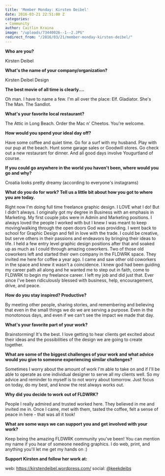 ```yaml
---
title: 'Member Monday: Kirsten Deibel'
date: 2016-03-21 22:51:00 Z
categories:
- Community
author: Caitlin Kraina
image: "/uploads/73440026--1--2.JPG"
redirect_from: "/2016/03/21/member-monday-kirsten-deibel/"
---
```


**Who are you?**

Kirsten Deibel

**What's the name of your company/organization?**

Kirsten Deibel Design

<!-- more --> 

**The best movie of all time is clearly....**

Oh man. I have to name a few. I'm all over the place: Elf. Gladiator. She's The Man. The Sandlot.

**What's your favorite local restaurant?**

The Attic in Long Beach. Order the Mac n' Cheetos. You're welcome.

**How would you spend your ideal day off?**

Have some coffee and quiet time. Go for a surf with my husband. Play with our pup at the beach. Hunt some garage sales or Goodwill stores. Go check out a new restaurant for dinner. And all good days involve Yougurtland of course.

**If you could go anywhere in the world you haven't been, where would you go and why?**

Croatia looks pretty dreamy (according to everyone's instagrams)

**What do you do for work? Tell us a little bit about how you got to where you are today.**

Right now I'm doing full time freelance graphic design. I LOVE what I do! But I didn't always. I originally got my degree in Business with an emphasis in Marketing. My first couple jobs were in Admin and Marketing positions. I always loved the people I worked with but I knew I was meant to keep moving/walking through the open doors God was providing. I went back to school for Graphic Design and fell in love with the trade. I could be creative, but serve others in their passions and endeavors by bringing their ideas to life. I held a few entry level graphic design positions after that and soaked up as much as I could through amazing coworkers. Two of those old coworkers left and started their own company in the FLDWRK space. They invited me here for coffee a year ago. I came and saw other old coworkers in the space and knew it wasn't a coincidence. I knew god had been guiding my career path all along and he wanted me to step out in faith, come to FLDWRK to begin my freelance career. I left my job and did just that. Ever since I've been ridiculously blessed with business, help, encouragement, drive, and peace.

**How do you stay inspired? Productive?**

By meeting other people, sharing stories, and remembering and believing that even in the small things we do we are serving a purpose. Even in the monotonous days, and even if we can't see the impact we made that day.

**What's your favorite part of your work?**

Brainstorming! It's the best. I love getting to hear clients get excited about their ideas and the possibilities of the design we are going to create together.

**What are some of the biggest challenges of your work and what advice would you give to someone experiencing similar challenges?**

Sometimes I worry about the amount of work I'm able to take on and if I'll be able to operate as one individual designer to serve all my clients well. So my advice and reminder to myself is to not worry about tomorrow. Just focus on today, do my best, and know the rest always works out.

**Why did you decide to work out of FLDWRK?**

People I really admired and trusted worked here. They believed in me and invited me in. Once I came, met with them, tasted the coffee, felt a sense of peace in here - that was all it took!

**What are some ways we can support you and get involved with your work?**

Keep being the amazing FLDWRK community you've been! You can mention my name if you hear of someone needing graphics. I do web, print, and anything you'll let me get my hands on :)

**Support Kirsten and follow her work at:**

web: https://kirstendeibel.wordpress.com/
social: [@keekdeibs](https://www.instagram.com/keekdeibs/)